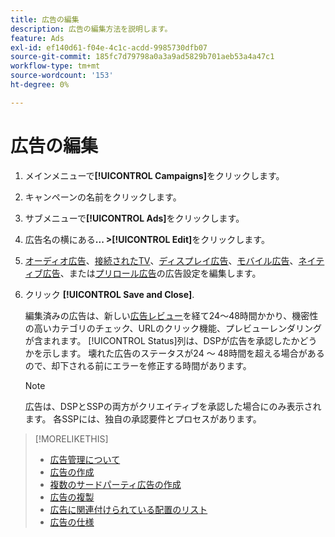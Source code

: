 ```yaml
---
title: 広告の編集
description: 広告の編集方法を説明します。
feature: Ads
exl-id: ef140d61-f04e-4c1c-acdd-9985730dfb07
source-git-commit: 185fc7d79798a0a3a9ad5829b701aeb53a4a47c1
workflow-type: tm+mt
source-wordcount: '153'
ht-degree: 0%

---
```


# 広告の編集

1. メインメニューで&#x200B;**[!UICONTROL Campaigns]**&#x200B;をクリックします。
1. キャンペーンの名前をクリックします。
1. サブメニューで&#x200B;**[!UICONTROL Ads]**&#x200B;をクリックします。
1. 広告名の横にある&#x200B;**... >[!UICONTROL Edit]**&#x200B;をクリックします。
1. [オーディオ広告](ad-settings-audio.md)、[接続されたTV](ad-settings-connected-tv.md)、[ディスプレイ広告](ad-settings-display.md)、[モバイル広告](ad-settings-mobile.md)、[ネイティブ広告](ad-settings-native.md)、または[プリロール広告](ad-settings-pre-roll.md)の広告設定を編集します。
1. クリック **[!UICONTROL Save and Close]**.

   編集済みの広告は、新しい[広告レビュー](ad-about.md)を経て24～48時間かかり、機密性の高いカテゴリのチェック、URLのクリック機能、プレビューレンダリングが含まれます。 [!UICONTROL Status]列は、DSPが広告を承認したかどうかを示します。 壊れた広告のステータスが24 ～ 48時間を超える場合があるので、却下される前にエラーを修正する時間があります。

   >[!NOTE]
   >
   >広告は、DSPとSSPの両方がクリエイティブを承認した場合にのみ表示されます。 各SSPには、独自の承認要件とプロセスがあります。

>[!MORELIKETHIS]
>
>* [広告管理について](ad-about.md)
>* [広告の作成](ad-create.md)
>* [複数のサードパーティ広告の作成](ad-create-third-party.md)
>* [広告の複製](ad-duplicate.md)
>* [広告に関連付けられている配置のリスト](ad-list-placements.md)
>* [広告の仕様](/help/dsp/assets/ad-specs.pdf)

